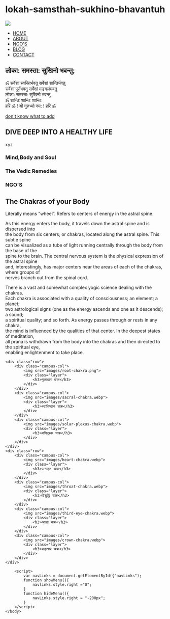 # lokah-samsthah-sukhino-bhavantuh
<!DOCTYPE html>
<html>
    <head>
        <meta name="viewport" content="'width=device-width, initial scale=1.0">
        <title>THE VEDA LIFE </title>
        <link rel="stylesheet" href="style.css">
        <link rel="preconnect" href="https://fonts.googleapis.com">
<link rel="preconnect" href="https://fonts.gstatic.com" crossorigin>
<link href="https://fonts.googleapis.com/css2?family=Poppins:ital,wght@0,300;0,500;0,600;0,700;1,300&display=swap" rel="stylesheet">
<link href="stylesheet"  href="https://cdn.jsdelivr.net/npm/@fortawesome/fontawesome-free@5.15.4/css/fontawesome.min.css"> 
</head>
    <body>
        <section class ="header">
            <nav>
                <a href="index.html"><img src= "Images/logo.png"></a>
                <div class="nav-links" id="navLinks">
                <i class="fa fa-times" onclick="hideMenu()"></i>
                    <ul>
                        <li><a href="">HOME</a></li>
                        <li><a href="">ABOUT</a></li>
                        <li><a href="">NGO'S</a></li>
                        <li><a href="">BLOG</a></li>
                        <li><a href="">CONTACT</a></li>
                    </ul>
                </div>
                <i class="fa fa-bars" onclick="showMenu()"></i>
            </nav>
        <div class="text-box">
            <h1>लोका: समस्ता: सुखिनो भवन्तु:</h1>
            <p>ॐ सर्वेशां स्वस्तिर्भवतु
                सर्वेशां शान्तिर्भवतु
                <br>सर्वेशां पूर्णंभवतु
                सर्वेशां मङ्गलंभवतु
                <br>लोका: समस्ता: सुखिनो भवन्तु
                <br>ॐ शान्तिः शान्तिः शान्तिः
                <br>हरि ॐ ! श्री गुरुभ्यो नम: ! हरि ॐ</p>
                <a href="" class="hero-btn">don't know what to add</a>
        </div> 
        </section>
<!---------course------->
<section class="course">
    <h1>DIVE DEEP INTO A HEALTHY LIFE</h1>
    <p>xyz</p>
    <div class="row">
        <div class="course-col">
            <h3>Mind,Body and Soul</h3>
            <p></p>
        </div>
        <div class="course-col">
            <h3>The Vedic Remedies</h3>
            <p></p>
        </div>
        <div class="course-col">
            <h3>NGO'S </h3>
            <p></p>
        </div>
    </div>
    
</section>
<!------campus------>
<section class="campus">
    <h1>The Chakras of your Body</h1>
    <p> 
        Literally means “wheel”. Refers to centers of energy in the astral spine.

As this energy enters the body, it travels down the astral spine and is dispersed into<br>
the body from six centers, or chakras, located along the astral spine. This subtle spine<br>
can be visualized as a tube of light running centrally through the body from the base of the<br>
spine to the brain. The central nervous system is the physical expression of the astral spine<br>
and, interestingly, has major centers near the areas of each of the chakras, where groups of <br>
nerves branch out from the spinal cord.

There is a vast and somewhat complex yogic science dealing with the chakras.<br>
Each chakra is associated with a quality of consciousness; an element; a planet;<br>
two astrological signs (one as the energy ascends and one as it descends); a sound;<br>
a spiritual quality; and so forth. As energy passes through or rests in any chakra,<br>
the mind is influenced by the qualities of that center. In the deepest states of meditation,<br>
all prana is withdrawn from the body into the chakras and then directed to the spiritual eye,<br>
enabling enlightenment to take place.
    </p>

    <div class="row">
        <div class="campus-col">
            <img src="images/root-chakra.png">
            <div class="layer">
                <h3>मूलाधार चक्र</h3>
            </div>
        </div>
        <div class="campus-col">
            <img src="images/sacral-chakra.webp">
            <div class="layer">
                <h3>स्वाधिष्ठान चक्र</h3>
            </div>
        </div>
        <div class="campus-col">
            <img src="images/solar-plexus-chakra.webp">
            <div class="layer">
                <h3>मणिपूरक चक्र</h3>
            </div>
        </div>
    </div>   
    <div class="row">
        <div class="campus-col">
            <img src="images/heart-chakra.webp">
            <div class="layer">
                <h3>अनाहत चक्र</h3>
            </div>
        </div>
        <div class="campus-col">
            <img src="images/throat-chakra.webp">
            <div class="layer">
                <h3>विशुद्धि चक्र</h3>
            </div>
        </div>
        <div class="campus-col">
            <img src="images/third-eye-chakra.webp">
            <div class="layer">
                <h3>आज्ञा चक्र</h3>
            </div>
        </div>
        <div class="campus-col">
            <img src="images/crown-chakra.webp">
            <div class="layer">
                <h3>सहस्रार चक्र</h3>
            </div>
        </div>
    </div>
</section>



<!--------Javascript for toggle menu-------------->        
        <script>
            var navLinks = document.getElementById({"navLinks");
            function showMenu(){
                navlinks.style.right ="0";
            }
            function hideMenu(){
                navLinks.style.right = "-200px";
            }
        </script>
    </body>
</html>

